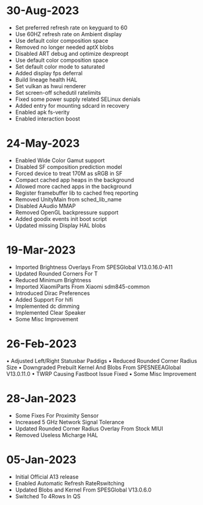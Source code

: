 # 30-Aug-2023
- Set preferred refresh rate on keyguard to 60
- Use 60HZ refresh rate on Ambient display
- Use default color composition space
- Removed no longer needed aptX blobs
- Disabled ART debug and optimize dexpreopt
- Use default color composition space
- Set default color mode to saturated
- Added display fps deferral
- Build lineage health HAL
- Set vulkan as hwui renderer
- Set screen-off schedutil ratelimits
- Fixed some power supply related SELinux denials
- Added entry for mounting sdcard in recovery
- Enabled apk fs-verity
- Enabled interaction boost

# 24-May-2023
- Enabled Wide Color Gamut support
- Disabled SF composition prediction model
- Forced device to treat 170M as sRGB in SF
- Compact cached app heaps in the background
- Allowed more cached apps in the background
- Register framebuffer lib to cached freq reporting
- Removed UnityMain from sched_lib_name
- Disabled AAudio MMAP
- Removed OpenGL backpressure support
- Added goodix events init boot script
- Updated missing Display HAL blobs

# 19-Mar-2023
- Imported Brightness Overlays From SPESGlobal V13.0.16.0-A11
- Updated Rounded Corners For T
- Reduced Minimum Brightness
- Imported XiaomiParts From Xiaomi sdm845-common
- Introduced Dirac Preferences
- Added Support For hifi
- Implemented dc dimming
- Implemented Clear Speaker
- Some Misc Improvement

# 26-Feb-2023
• Adjusted Left/Right Statusbar Paddigs
• Reduced Rounded Corner Radius Size
• Downgraded Prebuilt Kernel And Blobs From SPESNEEAGlobal V13.0.11.0
• TWRP Causing Fastboot Issue Fixed
• Some Misc Improvement

# 28-Jan-2023
- Some Fixes For Proximity Sensor 
- Increased 5 GHz Network Signal Tolerance
- Updated Rounded Corner Radius Overlay From Stock MIUI
- Removed Useless Micharge HAL

# 05-Jan-2023
- Initial Official A13 release
- Enabled Automatic Refresh RateRswitching
- Updated Blobs and Kernel From SPESGlobal V13.0.6.0
- Switched To 4Rows In QS


